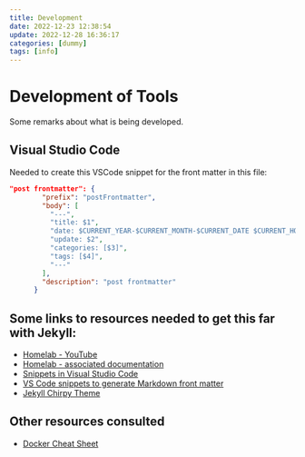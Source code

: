 ```yaml
---
title: Development 
date: 2022-12-23 12:38:54 
update: 2022-12-28 16:36:17
categories: [dummy]
tags: [info]
---
```


# Development of Tools

Some remarks about what is being developed.

## Visual Studio Code

Needed to create this VSCode snippet for the front matter in this file:

```json
"post frontmatter": {
		"prefix": "postFrontmatter",
		"body": [
		  "---",
		  "title: $1",
		  "date: $CURRENT_YEAR-$CURRENT_MONTH-$CURRENT_DATE $CURRENT_HOUR:$CURRENT_MINUTE:$CURRENT_SECOND",
		  "update: $2",
		  "categories: [$3]",
		  "tags: [$4]",
		  "---"
		],
		"description": "post frontmatter"
	  }

```

## Some links to resources needed to get this far with Jekyll:
 
 * [Homelab - YouTube](https://www.youtube.com/watch?v=F8iOU1ci19Q)
 * [Homelab - associated documentation](//https://docs.technotim.live/posts/jekyll-docs-site/)
 * [Snippets in Visual Studio Code](https://code.visualstudio.com/docs/editor/userdefinedsnippets#_create-your-own-snippets)
 * [VS Code snippets to generate Markdown front matter](https://dev.to/ceceliacreates/use-vs-code-snippets-to-generate-markdown-front-matter-fpc)
 * [Jekyll Chirpy Theme](https://chirpy.cotes.page/)

## Other resources consulted

 * [Docker Cheat Sheet](https://docs.docker.com/get-started/docker_cheatsheet.pdf)